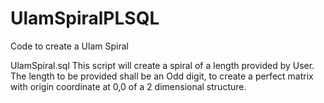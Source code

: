 # UlamSpiralPLSQL
Code to create a Ulam Spiral

UlamSpiral.sql
This script will create  a spiral of a length provided by User. The length to be provided shall be an Odd digit, to create a perfect matrix with origin coordinate at 0,0 of a 2 dimensional structure.
